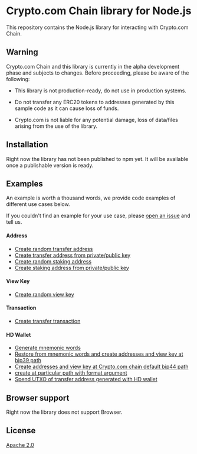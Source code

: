 # Crypto.com Chain library for Node.js

This repository contains the Node.js library for interacting with Crypto.com Chain.

## Warning

Crypto.com Chain and this library is currently in the alpha development phase and subjects to changes. Before proceeding, please be aware of the following:

-   This library is not production-ready, do not use in production systems.

-   Do not transfer any ERC20 tokens to addresses generated by this sample code as it can cause loss of funds.

-   Crypto.com is not liable for any potential damage, loss of data/files arising from the use of the library.

## Installation

Right now the library has not been published to npm yet. It will be available once a publishable version is ready.

## Examples

An example is worth a thousand words, we provide code examples of different use cases below.

If you couldn't find an example for your use case, please [open an issue](https://github.com/crypto-com/cro-nodelib/issues/new) and tell us.

#### Address
- [Create random transfer address](https://github.com/crypto-com/cro-nodelib/tree/master/integration-tests/address.spec.ts)
- [Create transfer address from private/public key](https://github.com/crypto-com/cro-nodelib/tree/master/integration-tests/address.spec.ts)
- [Create random staking address](https://github.com/crypto-com/cro-nodelib/tree/master/integration-tests/address.spec.ts)
- [Create staking address from private/public key](https://github.com/crypto-com/cro-nodelib/tree/master/integration-tests/address.spec.ts)

#### View Key
- [Create random view key](https://github.com/crypto-com/cro-nodelib/tree/master/integration-tests/viewKey.spec.ts)

#### Transaction

- [Create transfer transaction](https://github.com/crypto-com/cro-nodelib/tree/master/integration-tests/transaction/transfer.spec.ts)

#### HD Wallet

- [Generate mnemonic words](https://github.com/crypto-com/cro-nodelib/tree/master/integration-tests/hd_wallet.spec.ts)
- [Restore from mnemonic words and create addresses and view key at  bip39 path](https://github.com/crypto-com/cro-nodelib/tree/master/integration-tests/hd_wallet.spec.ts)
- [Create addresses and view key at Crypto.com chain default bip44 path](https://github.com/crypto-com/cro-nodelib/tree/master/integration-tests/hd_wallet.spec.ts)
- [create at particular path with format argument](https://github.com/crypto-com/cro-nodelib/tree/master/integration-tests/hd_wallet.spec.ts)
- [Spend UTXO of transfer address generated with HD wallet](https://github.com/crypto-com/cro-nodelib/tree/master/integration-tests/transaction/transfer.spec.ts)

## Browser support

Right now the library does not support Browser.

## License

[Apache 2.0](./LICENSE)
